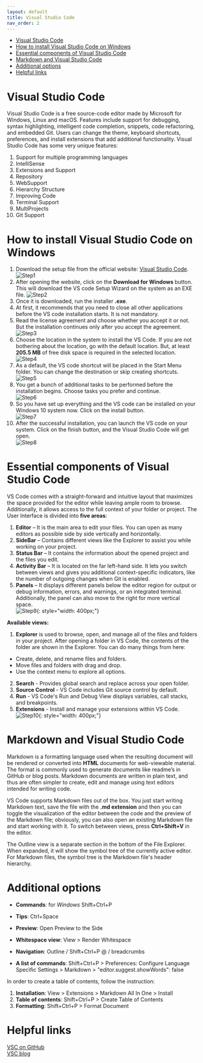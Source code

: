```yaml
---
layout: default
title: Visual Studio Code
nav_order: 2
---
```

- [Visual Studio Code](#visual-studio-code)
- [How to install Visual Studio Code on Windows](#how-to-install-visual-studio-code-on-windows)
- [Essential components of Visual Studio Code](#essential-components-of-visual-studio-code)
- [Markdown and Visual Studio Code](#markdown-and-visual-studio-code)
- [Additional options](#additional-options)
- [Helpful links](#helpful-links)

# Visual Studio Code  
Visual Studio Code is a free source-code editor made by Microsoft for Windows, Linux and macOS. Features include support for debugging, syntax highlighting, intelligent code completion, snippets, code refactoring, and embedded Git. Users can change the theme, keyboard shortcuts, preferences, and install extensions that add additional functionality.
Visual Studio Code has some very unique features:  
1. Support for multiple programming languages
2. IntelliSense
3. Extensions and Support
4. Repository
5. WebSupport
6. Hierarchy Structure
7. Improving Code
8. Terminal Support
9. MultiProjects
10. Git Support

# How to install Visual Studio Code on Windows  
1. Download the setup file from the official website:  [Visual Studio Code](https://code.visualstudio.com).
![Step1](/assets/images/step1.jpg)
2. After opening the website, click on the **Download for Windows** button. This will download the VS code Setup Wizard on the system as an EXE file.
![Step2](/assets/images/step2.png)
3. Once it is downloaded, run the installer **.exe**. 
4. At first, it recommends that you need to close all other applications before the VS code installation starts. It is not mandatory.
5. Read the license agreement and choose whether you accept it or not. But the installation continues only after you accept the agreement.
![Step3](/assets/images/step3.png)
6. Choose the location in the system to install the VS Code. If you are not bothering about the location, go with the default location. But, at least **205.5 MB** of free disk space is required in the selected location.  
![Step4](/assets/images/step4.png)
7. As a default, the VS code shortcut will be placed in the Start Menu folder. You can change the destination or skip creating shortcuts.
![Step5](/assets/images/step5.png)
8. You get a bunch of additional tasks to be performed before the installation begins. Choose tasks you prefer and continue.  
![Step6](/assets/images/step6.png)
9.  So you have set up everything and the VS code can be installed on your Windows 10 system now. Click on the install button.  
![Step7](/assets/images/step7.png)
10.  After the successful installation, you can launch the VS code on your system. Click on the finish button, and the Visual Studio Code will get open.  
![Step8](/assets/images/step8.png)

# Essential components of Visual Studio Code
VS Code comes with a straight-forward and intuitive layout that maximizes the space provided for the editor while leaving ample room to browse. Additionally, it allows access to the full context of your folder or project. The User Interface is divided into **five areas**:

1. **Editor** – It is the main area to edit your files. You can open as many editors as possible side by side vertically and horizontally.
2. **SideBar** – Contains different views like the Explorer to assist you while working on your project.
3. **Status Bar** – It contains the information about the opened project and the files you edit.
4. **Activity Bar** – It is located on the far left-hand side. It lets you switch between views and gives you additional context-specific indicators, like the number of outgoing changes when Git is enabled.
5. **Panels** – It displays different panels below the editor region for output or debug information, errors, and warnings, or an integrated terminal. Additionally, the panel can also move to the right for more vertical space.  
![Step9](/assets/images/step9.png){: style="width: 400px;"}

**Available views:**

1. **Explorer** is used to browse, open, and manage all of the files and folders in your project. After opening a folder in VS Code, the contents of the folder are shown in the Explorer. You can do many things from here:  
* Create, delete, and rename files and folders.
* Move files and folders with drag and drop.
* Use the context menu to explore all options.  
2. **Search** - Provides global search and replace across your open folder.  
3. **Source Control** - VS Code includes Git source control by default.  
4. **Run** - VS Code's Run and Debug View displays variables, call stacks, and breakpoints.  
5. **Extensions** - Install and manage your extensions within VS Code.  
![Step10](/assets/images/step10.jpg){: style="width: 400px;"}

# Markdown and Visual Studio Code  
Markdown is a formatting language used when the resulting document will be rendered or converted into **HTML** documents for web-viewable material. The format is commonly used to generate documents like readme’s in GitHub or blog posts. Markdown documents are written in plain text, and thus are often simpler to create, edit and manage using text editors intended for writing code.  

VS Code supports Markdown files out of the box. You just start writing Markdown text, save the file with the **.md extension** and then you can toggle the visualization of the editor between the code and the preview of the Markdown file; obviously, you can also open an existing Markdown file and start working with it. To switch between views, press **Ctrl+Shift+V** in the editor. 

The Outline view is a separate section in the bottom of the File Explorer. When expanded, it will show the symbol tree of the currently active editor. For Markdown files, the symbol tree is the Markdown file's header hierarchy.  

# Additional options
* **Commands**: for *Windows* Shift+Ctrl+P  
* **Tips**: Ctrl+Space  
* **Preview**: Open Preview to the Side  

* **Whitespace view**: View > Render Whitespace  
* **Navigation**: Outline / Shift+Ctrl+P @ / breadcrumbs  
* **A list of commands**: Shift+Ctrl+P > Preferences: Configure Language Specific Settings > Markdown > "editor.suggest.showWords": false  

In order to create a table of contents, follow the instruction:
1. **Installation**: View > Extensions > Markdown All In One > Install  
2. **Table of contents**: Shift+Ctrl+P > Create Table of Contents  
3. **Formatting**: Shift+Ctrl+P > Format Document

# Helpful links
[VSC on GitHub](https://github.com/cangulo/meetups/tree/master/vs_code_for_docs/)  
[VSC blog](https://tahoeninjas.blog/2019/03/30/multi-cursor-editing-in-visual-studio-code/)  



